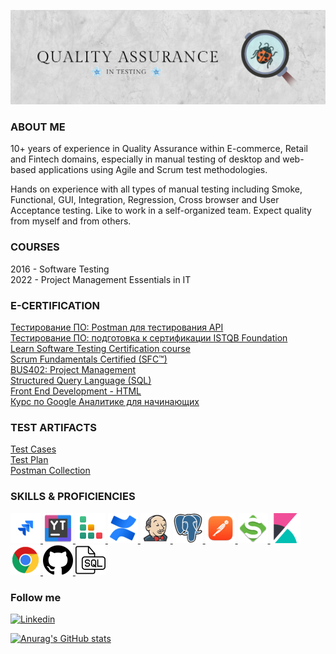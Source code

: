 ![Header](https://github.com/dmedzuta/dmedzuta/blob/main/banner/GitHub_banner.jpg)

### ABOUT ME
10+ years of experience in Quality Assurance within E-commerce, Retail and Fintech domains, especially in manual testing of desktop and web-based applications using Agile and Scrum test methodologies.</br>

Hands on experience with all types of manual testing including Smoke, Functional, GUI, Integration, Regression, Cross browser and User Acceptance testing.
Like to work in a self-organized team.
Expect quality from myself and from others.

### COURSES
2016 - Software Testing</br>
2022 - Project Management Essentials in IT

### E-CERTIFICATION
[Тестирование ПО: Postman для тестирования API](https://stepik.org/cert/1728378)</br>
[Тестирование ПО: подготовка к сертификации ISTQB Foundation](https://stepik.org/cert/1778132)</br>
[Learn Software Testing Certification course](https://www.eduonix.com/certificate/4d35565b4b)</br>
[Scrum Fundamentals Certified (SFC™)](https://www.scrumstudy.com/certification/verify?type=SFC&number=935696)</br>
[BUS402: Project Management](https://certificates.saylor.org/fcc7e787-6fac-4598-b564-14c0edb33547#gs.evhdrs)</br>
[Structured Query Language (SQL)](https://www.studysection.com/users/socialMedia/NjEzNDkz/ZGFyaW5hLm1lZHp1dGFAZ21haWwuY29t)</br>
[Front End Development - HTML](https://verify.mygreatlearning.com/verify/QJTCBYII)</br>
[Курс по Google Аналитике для начинающих](https://analytics.google.com/analytics/academy/certificate/Z-3dYrOwRX2D_2FRStjOxQ)</br>

### TEST ARTIFACTS
[Test Cases](https://github.com/dmedzuta/Test-cases)</br>
[Test Plan](https://github.com/dmedzuta/Test-Plan)</br>
[Postman Collection](https://github.com/dmedzuta/PostmanCollections_v1)

### SKILLS & PROFICIENCIES
<a href="https://www.atlassian.com/ru/software/jira">
<img src="https://github.com/dmedzuta/dmedzuta/blob/main/icons/jira.png" alt="Jira" width="48" height="48" /> 
</a>
<a href="https://www.jetbrains.com/ru-ru/youtrack/">
<img src="https://github.com/dmedzuta/dmedzuta/blob/main/icons/youtrack.png" alt="YouTrack" width="48" height="48" /> 
</a>
<a href="https://www.gurock.com/testrail">
<img src="https://github.com/dmedzuta/dmedzuta/blob/main/icons/testrail.png" alt="YouTrack" width="48" height="48" /> 
</a>
<a href="https://www.atlassian.com/software/confluence">
<img src="https://github.com/dmedzuta/dmedzuta/blob/main/icons/confluence.png" alt="Confluence" width="48" height="48" /> 
</a>
<a href="https://www.jenkins.io/">
<img src="https://github.com/dmedzuta/dmedzuta/blob/main/icons/jenkins.png" alt="Jenkins" width="48" height="48" /> 
</a>
<a href="https://www.postgresql.org/">
<img src="https://github.com/dmedzuta/dmedzuta/blob/main/icons/postgresql.png" alt="PostgreSQL" width="48" height="48" /> 
</a>
<a href="https://www.postman.com">
<img src="https://github.com/dmedzuta/dmedzuta/blob/main/icons/postman.png" alt="Postman" width="48" height="48" /> 
</a>
<a href="https://www.soapui.org/">
<img src="https://github.com/dmedzuta/dmedzuta/blob/main/icons/soapui.png" alt="SoapUI" width="48" height="48" /> 
</a>
<a href="https://www.elastic.co/kibana/">
<img src="https://github.com/dmedzuta/dmedzuta/blob/main/icons/kibana.png" alt="Kibana" width="48" height="48" /> 
</a>
<a href="https://developer.chrome.com/docs/devtools/">
<img src="https://github.com/dmedzuta/dmedzuta/blob/main/icons/googlechrome.png" alt="DevTools" width="48" height="48" /> 
</a>
<a href="https://github.com/">
<img src="https://github.com/dmedzuta/dmedzuta/blob/main/icons/github.png" alt="DevTools" width="48" height="48" /> 
</a>
<a href="">
<img src="https://github.com/dmedzuta/dmedzuta/blob/main/icons/sql.png" alt="SQL" width="48" height="48" /> 
</a>

### Follow me
[![Linkedin](https://img.shields.io/badge/-Linkedin-0d4202?style=for-the-badge&logo=Linkedin&logColor=57f7e2)](https://www.linkedin.com/in/dmedzuta/)

[![Anurag's GitHub stats](https://github-readme-stats.vercel.app/api?username=dmedzuta&show_icons=true&theme=radical)](https://github.com/dmedzuta/github-readme-stats)
